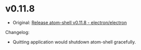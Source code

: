 # v0.11.8

* Original: [Release atom-shell v0.11.8 - electron/electron](https://github.com/electron/electron/releases/tag/v0.11.8)

Changelog:

* Quitting application would shutdown atom-shell gracefully.
